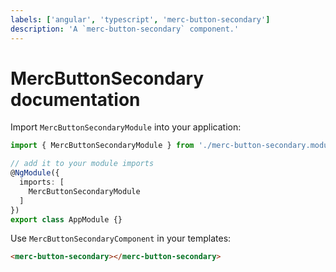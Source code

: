 ```yaml
---
labels: ['angular', 'typescript', 'merc-button-secondary']
description: 'A `merc-button-secondary` component.'
---
```


# MercButtonSecondary documentation

Import `MercButtonSecondaryModule` into your application:

```ts
import { MercButtonSecondaryModule } from './merc-button-secondary.module';

// add it to your module imports
@NgModule({
  imports: [
    MercButtonSecondaryModule
  ]
})
export class AppModule {}
```

Use `MercButtonSecondaryComponent` in your templates:

```html
<merc-button-secondary></merc-button-secondary>
```
